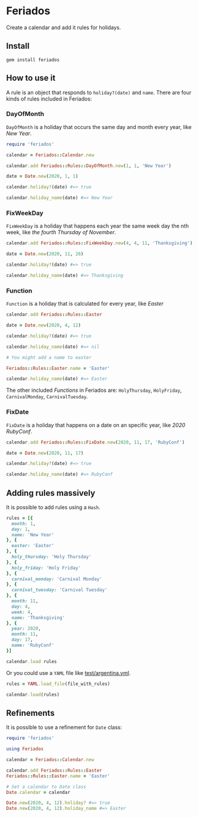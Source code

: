 # Feriados

Create a calendar and add it rules for holidays.

## Install

    gem install feriados

## How to use it

A rule is an object that responds to `holiday?(date)` and `name`. There are four
kinds of rules included in Feriados:

### DayOfMonth

`DayOfMonth` is a holiday that occurs the same day and month every year,
like *New Year*.

``` ruby
require 'feriados'

calendar = Feriados::Calendar.new

calendar.add Feriados::Rules::DayOfMonth.new(1, 1, 'New Year')

date = Date.new(2020, 1, 1)

calendar.holiday?(date) #=> true

calendar.holiday_name(date) #=> New Year
```
### FixWeekDay

`FixWeekDay` is a holiday that happens each year the same week day the nth week,
like *the fourth Thursday of November*.

``` ruby
calendar.add Feriados::Rules::FixWeekDay.new(4, 4, 11, 'Thanksgiving')

date = Date.new(2020, 11, 26)

calendar.holiday?(date) #=> true

calendar.holiday_name(date) #=> Thanksgiving
```

### Function

`Function` is a holiday that is calculated for every year, like *Easter*

``` ruby
calendar.add Feriados::Rules::Easter

date = Date.new(2020, 4, 12)

calendar.holiday?(date) #=> true

calendar.holiday_name(date) #=> nil

# You might add a name to easter

Feriados::Rules::Easter.name = 'Easter'

calendar.holiday_name(date) #=> Easter

```
The other included *Functions* in Feriados are: `HolyThursday`,
 `HolyFriday`, `CarnivalMonday`, `CarnivalTuesday`.

### FixDate

`FixDate` is a holiday that happens on a date on an specific year,
like *2020 RubyConf*.

``` ruby
calendar.add Feriados::Rules::FixDate.new(2020, 11, 17, 'RubyConf')

date = Date.new(2020, 11, 17)

calendar.holiday?(date) #=> true

calendar.holiday_name(date) #=> RubyConf
```

## Adding rules massively

It is possible to add rules using a `Hash`.

```ruby
rules = [{
  month: 1,
  day: 1,
  name: 'New Year'
}, {
  easter: 'Easter'
}, {
  holy_thursday: 'Holy Thursday'
}, {
  holy_friday: 'Holy Friday'
}, {
  carnival_monday: 'Carnival Monday'
}, {
  carnival_tuesday: 'Carnival Tuesday'
}, {
  month: 11,
  day: 4,
  week: 4,
  name: 'Thanksgiving'
}, {
  year: 2020,
  month: 11,
  day: 17,
  name: 'RubyConf'
}]

calendar.load rules
```

Or you could use a `YAML` file like [test/argentina.yml](test/argentina.yml).

```ruby
rules = YAML.load_file(file_with_rules)

calendar.load(rules)
```

## Refinements

It is possible to use a refinement for `Date` class:

``` ruby
require 'feriados'

using Feriados

calendar = Feriados::Calendar.new

calendar.add Feriados::Rules::Easter
Feriados::Rules::Easter.name = 'Easter'

# Set a calendar to Date class
Date.calendar = calendar

Date.new(2020, 4, 12).holiday? #=> true
Date.new(2020, 4, 12).holiday_name #=> Easter
```
